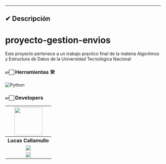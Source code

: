 

<hr/>

## ✔ Descripción

# proyecto-gestion-envios
Este proyecto pertenece a un trabajo practico final de la materia Algoritmos y Estructura de Datos de la Universidad Tecnológica Nacional


### 👉🏻 Herramientas 🛠️

![Python](https://img.shields.io/badge/python-%2314354C.svg?style=for-the-badge&logo=python&logoColor=white)


### 👉🏻 Developers
| <img src="https://media.licdn.com/dms/image/v2/C4D03AQGpdRZhfOFJbw/profile-displayphoto-shrink_800_800/profile-displayphoto-shrink_800_800/0/1598037671414?e=1730332800&v=beta&t=jE0LTqLNrvhUGnWoUorSdQJKk2ZTm3AO3CNuf4KcUcI" width=90> |
|:-:|
| **Lucas Callamullo** |
| <a href="https://github.com/LucasCallamullo"> <img src="https://img.shields.io/badge/github-%23121011.svg?&style=for-the-badge&logo=github&logoColor=white"/></a> |
| <a href="https://www.linkedin.com/in/lucas-callamullo/"> <img src="https://img.shields.io/badge/linkedin%20-%230077B5.svg?&style=for-the-badge&logo=linkedin&logoColor=white"/></a> | 


